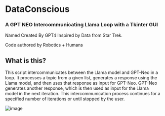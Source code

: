 # DataConscious
### A GPT NEO Intercommunicating Llama Loop with a Tkinter GUI

Named Created By GPT4 Inspired by Data from Star Trek.

Code authored by Robotics + Humans

## What is this? 
This script intercommunicates between the Llama model and GPT-Neo in a loop. It processes a topic from a given list, generates a response using the Llama model, and then uses that response as input for GPT-Neo. GPT-Neo generates another response, which is then used as input for the Llama model in the next iteration. This intercommunication process continues for a specified number of iterations or until stopped by the user.

![image](https://user-images.githubusercontent.com/34530588/230702352-70bfcbaa-3515-4acf-9e93-ffda159040c9.png)
